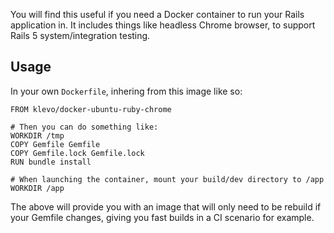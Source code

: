 You will find this useful if you need a Docker container to run your Rails application in. It includes things like headless Chrome browser, to support Rails 5 system/integration testing.

## Usage

In your own `Dockerfile`, inhering from this image like so:

```
FROM klevo/docker-ubuntu-ruby-chrome

# Then you can do something like:
WORKDIR /tmp
COPY Gemfile Gemfile
COPY Gemfile.lock Gemfile.lock
RUN bundle install

# When launching the container, mount your build/dev directory to /app
WORKDIR /app
```

The above will provide you with an image that will only need to be rebuild if your Gemfile changes, giving you fast builds in a CI scenario for example.
